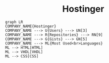 <h1 align="center">Hostinger</h1>

```mermaid
graph LR
COMPANY_NAME{Hostinger}
COMPANY_NAME ---> U{Users} ---> UN[3]
COMPANY_NAME ---> R{Repositories} ---> RN[9]
COMPANY_NAME ---> G{Gists} ---> GN[5]
COMPANY_NAME ---> ML{Most Used<br>Languages}
ML --> HTML[HTML]
ML --> VHDL[VHDL]
ML --> CSS[CSS]
```
